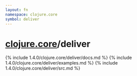 ```yaml
---
layout: fn
namespace: clojure.core
symbol: deliver
---
```


# [clojure.core](../)/deliver

{% include 1.4.0/clojure.core/deliver/docs.md %}
{% include 1.4.0/clojure.core/deliver/examples.md %}
{% include 1.4.0/clojure.core/deliver/src.md %}

